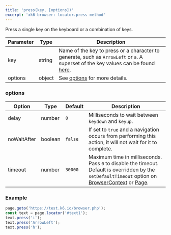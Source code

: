 ```yaml
---
title: 'press(key, [options])'
excerpt: 'xk6-browser: locator.press method'
---
```


Press a single key on the keyboard or a combination of keys.

| Parameter | Type   | Description                                                                      |
|-----------|--------|----------------------------------------------------------------------------------|
| key       | string | Name of the key to press or a character to generate, such as `ArrowLeft` or `a`. A superset of the key values can be found [here](https://developer.mozilla.org/en-US/docs/Web/API/UI_Events/Keyboard_event_key_values). |
| options   | object | See [options](#options) for more details.                                        |

### options

<!-- vale off -->

| Option      | Type    | Default | Description                                                                                                                                                                                                                           |
|-------------|---------|---------|---------------------------------------------------------------------------------------------------------------------------------------------------------------------------------------------------------------------------------------|
| delay       | number  | `0`     | Milliseconds to wait between `keydown` and `keyup`.                                                                                                                                                                                   |
| noWaitAfter | boolean | `false` | If set to `true` and a navigation occurs from performing this action, it will not wait for it to complete.                                                                                                                            |
| timeout     | number  | `30000` | Maximum time in milliseconds. Pass `0` to disable the timeout. Default is overridden by the `setDefaultTimeout` option on [BrowserContext](/javascript-api/xk6-browser/browsercontext/) or [Page](/javascript-api/xk6-browser/page/). |

### Example

<CodeGroup labels={[]}>

<!-- eslint-skip -->

```javascript
page.goto('https://test.k6.io/browser.php');
const text = page.locator('#text1');
text.press('i');
text.press('ArrowLeft');
text.press('h');
```

</CodeGroup>
